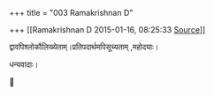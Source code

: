 +++
title = "003 Ramakrishnan D"

+++
[[Ramakrishnan D	2015-01-16, 08:25:33 [Source](https://groups.google.com/g/samskrita/c/FDC2aIME2-U)]]



 द्वावपिश्लोकौलिख्येताम्।प्रतिपदार्थमपिसूच्यताम् ,महोदयाः।

धन्यवादाः।



